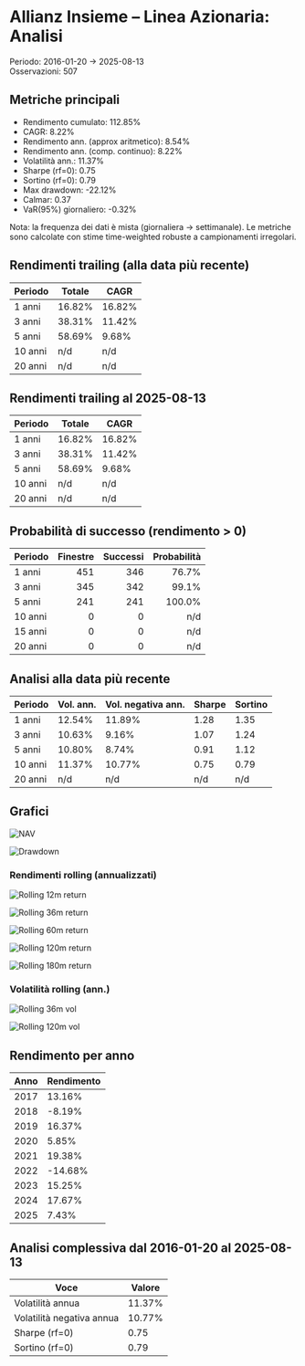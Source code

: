 # Allianz Insieme – Linea Azionaria: Analisi

Periodo: 2016-01-20 → 2025-08-13  
Osservazioni: 507

## Metriche principali

- Rendimento cumulato: 112.85%
- CAGR: 8.22%
- Rendimento ann. (approx aritmetico): 8.54%
- Rendimento ann. (comp. continuo): 8.22%
- Volatilità ann.: 11.37%
- Sharpe (rf=0): 0.75
- Sortino (rf=0): 0.79
- Max drawdown: -22.12%
- Calmar: 0.37
- VaR(95%) giornaliero: -0.32%

Nota: la frequenza dei dati è mista (giornaliera → settimanale). Le metriche sono calcolate con stime time-weighted robuste a campionamenti irregolari.

## Rendimenti trailing (alla data più recente)

Periodo | Totale | CAGR
---|---|---
1 anni | 16.82% | 16.82%
3 anni | 38.31% | 11.42%
5 anni | 58.69% | 9.68%
10 anni | n/d | n/d
20 anni | n/d | n/d

## Rendimenti trailing al 2025-08-13

Periodo | Totale | CAGR
---|---|---
1 anni | 16.82% | 16.82%
3 anni | 38.31% | 11.42%
5 anni | 58.69% | 9.68%
10 anni | n/d | n/d
20 anni | n/d | n/d

## Probabilità di successo (rendimento > 0)

Periodo | Finestre | Successi | Probabilità
---|---:|---:|---:
1 anni | 451 | 346 | 76.7%
3 anni | 345 | 342 | 99.1%
5 anni | 241 | 241 | 100.0%
10 anni | 0 | 0 | n/d
15 anni | 0 | 0 | n/d
20 anni | 0 | 0 | n/d

## Analisi alla data più recente

Periodo | Vol. ann. | Vol. negativa ann. | Sharpe | Sortino
---|---|---|---|---
1 anni | 12.54% | 11.89% | 1.28 | 1.35
3 anni | 10.63% | 9.16% | 1.07 | 1.24
5 anni | 10.80% | 8.74% | 0.91 | 1.12
10 anni | 11.37% | 10.77% | 0.75 | 0.79
20 anni | n/d | n/d | n/d | n/d

## Grafici

![NAV](price_2016-01-20.svg)

![Drawdown](drawdown_2016-01-20.svg)

### Rendimenti rolling (annualizzati)
![Rolling 12m return](rolling_12m_return_2016-01-20.svg)

![Rolling 36m return](rolling_36m_return_2016-01-20.svg)

![Rolling 60m return](rolling_60m_return_2016-01-20.svg)

![Rolling 120m return](rolling_120m_return_2016-01-20.svg)

![Rolling 180m return](rolling_180m_return_2016-01-20.svg)

### Volatilità rolling (ann.)
![Rolling 36m vol](rolling_36m_vol_2016-01-20.svg)

![Rolling 120m vol](rolling_120m_vol_2016-01-20.svg)

## Rendimento per anno

Anno | Rendimento
---|---
2017 | 13.16%
2018 | -8.19%
2019 | 16.37%
2020 | 5.85%
2021 | 19.38%
2022 | -14.68%
2023 | 15.25%
2024 | 17.67%
2025 | 7.43%


## Analisi complessiva dal 2016-01-20 al 2025-08-13
Voce | Valore
---|---
Volatilità annua | 11.37%
Volatilità negativa annua | 10.77%
Sharpe (rf=0) | 0.75
Sortino (rf=0) | 0.79
